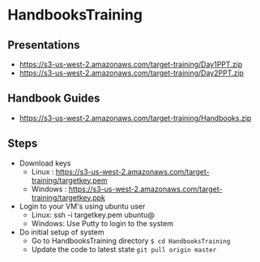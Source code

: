 # HandbooksTraining

## Presentations
* https://s3-us-west-2.amazonaws.com/target-training/Day1PPT.zip
* https://s3-us-west-2.amazonaws.com/target-training/Day2PPT.zip

## Handbook Guides
* https://s3-us-west-2.amazonaws.com/target-training/Handbooks.zip

## Steps
* Download keys
  * Linux : https://s3-us-west-2.amazonaws.com/target-training/targetkey.pem
  * Windows : https://s3-us-west-2.amazonaws.com/target-training/targetkey.ppk
* Login to your VM's using ubuntu user
  * Linux: ssh -i targetkey.pem ubuntu@<public-ip>
  * Windows: Use Putty to login to the system
* Do initial setup of system
  * Go to HandbooksTraining directory
  ```$ cd HandbooksTraining```
  * Update the code to latest state
  ```git pull origin master```
